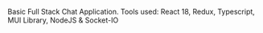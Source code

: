 Basic Full Stack Chat Application. Tools used: React 18, Redux, Typescript, MUI Library, NodeJS & Socket-IO
